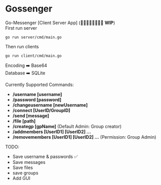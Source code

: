 # Gossenger
Go-Messenger [Client Server App] (🚶‍♂️🚶‍♂️🚶‍♂️🚶‍♂️ **WIP**)  
 First run server
 ```
 go run server/cmd/main.go
 ```
 Then run clients
 ```
 go run client/cmd/main.go
 ```
Encoding ➡️ Base64  
Database ➡️ SQLite    

Currently Supported Commands:    
- **/username [username]**
- **/password [password]**
- **/changeusername [newUsername]**
- **/connect [UserID/GroupID]**
- **/send [message]**
- **/file [path]**
- **/creategp [gpName]** (Default Admin: Group creator) 
- **/addmembers [UserID1] [UserID2] ...**
- **/removemembers [UserID1] [UserID2] ...** (Permission: Group Admin)
  
TODO:  
- Save username & passwords ✅  
- Save messages
- Save files
- save groups
- Add GUI
